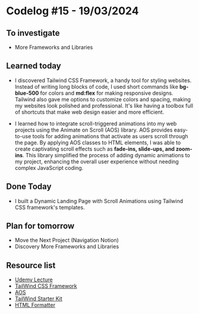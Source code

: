 # Codelog #15 - 19/03/2024


## To investigate
- More Frameworks and Libraries 



## Learned today
- I discovered Tailwind CSS Framework, a handy tool for styling websites. Instead of writing long blocks of code, I used short commands like **bg-blue-500** for colors and **md:flex** for making responsive designs. Tailwind also gave me options to customize colors and spacing, making my websites look polished and professional. It's like having a toolbox full of shortcuts that make web design easier and more efficient.
  
- I learned how to integrate scroll-triggered animations into my web projects using the Animate on Scroll (AOS) library. AOS provides easy-to-use tools for adding animations that activate as users scroll through the page. By applying AOS classes to HTML elements, I was able to create captivating scroll effects such as **fade-ins, slide-ups, and zoom-ins**. This library simplified the process of adding dynamic animations to my project, enhancing the overall user experience without needing complex JavaScript coding.

## Done Today
-  I built a Dynamic Landing Page with Scroll Animations using Tailwind CSS framework's templates.



## Plan for tomorrow
- Move the Next Project (Navigation Notion)
- Discovery More Frameworks and Libraries



## Resource list
- [Udemy Lecture](https://www.udemy.com/course/javascript-web-projects-to-build-your-portfolio-resume/learn/lecture/22188502#overview)
- [TailWind CSS Framework](https://tailwindui.com)
- [AOS](https://michalsnik.github.io/aos/)
- [TailWind Starter Kit](https://www.creative-tim.com/learning-lab/tailwind-starter-kit/presentation)
- [HTML Formatter](https://htmlformatter.com/)

